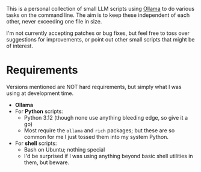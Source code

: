 This is a personal collection of small LLM scripts using [Ollama](https://ollama.com/) to do various tasks on the command line. The aim is to keep these independent of each other, never exceeding one file in size.


I'm not currently accepting patches or bug fixes, but feel free to toss over suggestions for improvements, or point out other small scripts that might be of interest.

# Requirements

 Versions mentioned are NOT hard requirements, but simply what I was using at development time.

- **Ollama**
- For **Python** scripts:
    - Python 3.12 (though none use anything bleeding edge, so give it a go)
    - Most require the `ollama` and `rich` packages; but these are so common for me I just tossed them into my system Python.
- For **shell** scripts:
    - Bash on Ubuntu; nothing special
    - I'd be surprised if I was using anything beyond basic shell utilities in them, but beware.
